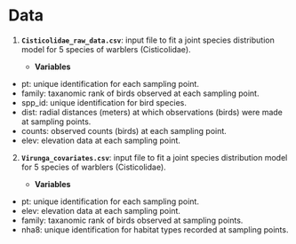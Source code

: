 # Data 
1. **`Cisticolidae_raw_data.csv`**: input file to fit a joint species distribution model for 5 species of warblers (Cisticolidae).

   + **Variables**  
  * pt: unique identification for each sampling point.
  * family: taxanomic rank of birds observed at each sampling point.
  * spp_id: unique identification for bird species.
  * dist: radial distances (meters) at which observations (birds) were made at sampling points.
  * counts: observed counts (birds) at each sampling point.
  * elev: elevation data at each sampling point.
2. **`Virunga_covariates.csv`**: input file to fit a joint species distribution model for 5 species of warblers (Cisticolidae).
    
     + **Variables**  
  * pt: unique identification for each sampling point.
  * elev: elevation data at each sampling point.
  * family: taxanomic rank of birds observed at sampling points.
  * nha8: unique identification for habitat types recorded at sampling points.

